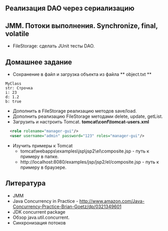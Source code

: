 
Реализация DAO через сериализацию
---------------------------------


JMM. Потоки выполнения. Synchronize, final, volatile
----------------------------------------------------

*  FileStorage: сделать JUnit тесты DAO.


Домашнее задание
---------------- 
* Сохранение в файл и загрузка объекта из файла
** object.txt ** 
```
MyClass
str: Строчка
i: 23
d: 1.2
b: true
```
* Дополнить в FileStorage реализацию методов save/load.
* Дополнить реализацию FileStorage методами delete, update, getList.
* Загрузить и настроить Tomcat.
**tomcat\conf\tomcat-users.xml**

``` xml
  <role rolename="manager-gui"/>
  <user username="admin" password="123" roles="manager-gui"/>
```
* Изучить примеры к Tomcat
  * tomcat\webapps\examples\jsp\jsp2\el\composite.jsp - путь к примеру в папке.
  * http://localhost:8080/examples/jsp/jsp2/el/composite.jsp - путь к примеру в браузере.

Литература 
----------
* JMM
* Java Concurrency in Practice - http://www.amazon.com/Java-Concurrency-Practice-Brian-Goetz/dp/0321349601
* JDK concurrent package
* Обзор java.util.concurrent.
* Синхронизация потоков